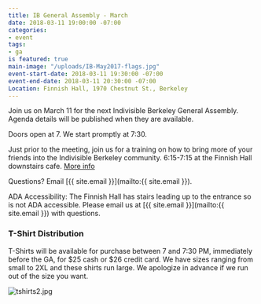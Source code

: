 ```yaml
---
title: IB General Assembly - March
date: 2018-03-11 19:00:00 -07:00
categories:
- event
tags:
- ga
is featured: true
main-image: "/uploads/IB-May2017-flags.jpg"
event-start-date: 2018-03-11 19:30:00 -07:00
event-end-date: 2018-03-11 20:30:00 -07:00
Location: Finnish Hall, 1970 Chestnut St., Berkeley
---
```


Join us on March 11 for the next Indivisible Berkeley General Assembly. Agenda details will be published when they are available.

Doors open at 7. We start promptly at 7:30.

Just prior to the meeting, join us for a training on how to bring more of your friends into the Indivisible Berkeley community. 6:15-7:15 at the Finnish Hall downstairs cafe. [More info](https://www.indivisibleberkeley.org/event/recruitment-training)

Questions? Email [{{ site.email }}](mailto:{{ site.email }}).

ADA Accessibility: The Finnish Hall has stairs leading up to the entrance so is not ADA accessible. Please email us at [{{ site.email }}](mailto:{{ site.email }}) with questions.

### T-Shirt Distribution

T-Shirts will be available for purchase between 7 and 7:30 PM, immediately before the GA, for $25 cash or $26 credit card. We have sizes ranging from small to 2XL and these shirts run large. We apologize in advance if we run out of the size you want.

![tshirts2.jpg](/uploads/tshirts2.jpg)